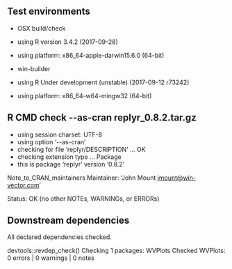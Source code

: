 

## Test environments

 * OSX build/check
 * using R version 3.4.2 (2017-09-28)
 * using platform: x86_64-apple-darwin15.6.0 (64-bit)
 
 * win-builder 
 * using R Under development (unstable) (2017-09-12 r73242)
 * using platform: x86_64-w64-mingw32 (64-bit)

## R CMD check --as-cran replyr_0.8.2.tar.gz

 * using session charset: UTF-8
 * using option ‘--as-cran’
 * checking for file ‘replyr/DESCRIPTION’ ... OK
 * checking extension type ... Package
 * this is package ‘replyr’ version ‘0.8.2’

Note_to_CRAN_maintainers
Maintainer: ‘John Mount <jmount@win-vector.com>’

Status: OK
(no other NOTEs, WARNINGs, or ERRORs)

## Downstream dependencies

All declared dependencies checked.

  devtools::revdep_check()
  Checking 1 packages: WVPlots
  Checked WVPlots: 0 errors | 0 warnings | 0 notes

